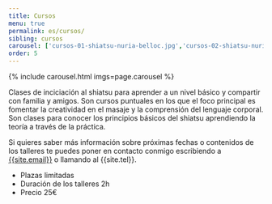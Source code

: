 ```yaml
---
title: Cursos
menu: true
permalink: es/cursos/
sibling: cursos
carousel: ['cursos-01-shiatsu-nuria-belloc.jpg','cursos-02-shiatsu-nuria-belloc.jpg','cursos-03-shiatsu-nuria-belloc.jpg']
order: 5
---
```


{% include carousel.html imgs=page.carousel %}

Clases de inciciación al shiatsu para aprender a un nivel básico y compartir con familia y amigos. Son cursos puntuales en los que el foco principal es fomentar la creatividad en el masaje y la comprensión del lenguaje corporal. Son clases para conocer los principios básicos del shiatsu aprendiendo la teoría a través de la práctica.

Si quieres saber más información sobre próximas fechas o contenidos de los talleres te puedes poner en contacto conmigo escribiendo a [{{site.email}}](mailto:{{site.email}}) o llamando al {{site.tel}}.

+ Plazas limitadas
+ Duración de los talleres 2h
+ Precio 25€

